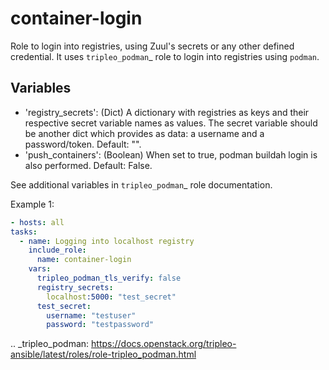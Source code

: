 # container-login

Role to login into registries, using Zuul's secrets or any other defined credential. It uses `tripleo_podman`_ role to
login into registries using `podman`.

## Variables

* 'registry_secrets': (Dict) A dictionary with registries as keys and their respective secret variable names as values. 
  The secret variable should be another dict which provides as data: a username and a password/token. Default: "".
* 'push_containers': (Boolean) When set to true, podman buildah login is also performed. Default: False.

See additional variables in `tripleo_podman`_  role documentation.

Example 1:
  ```yaml
- hosts: all
  tasks:
    - name: Logging into localhost registry
      include_role:
        name: container-login
      vars:
        tripleo_podman_tls_verify: false
        registry_secrets:
          localhost:5000: "test_secret"
        test_secret:
          username: "testuser"
          password: "testpassword"
  ```

.. _tripleo_podman: https://docs.openstack.org/tripleo-ansible/latest/roles/role-tripleo_podman.html
